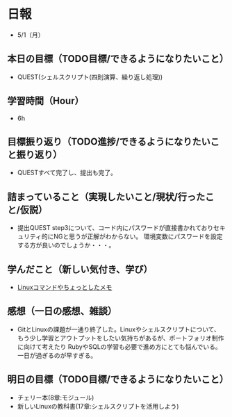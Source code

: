 # 日報
- 5/1（月）

## 本日の目標（TODO目標/できるようになりたいこと）
- QUEST(シェルスクリプト(四則演算、繰り返し処理))

## 学習時間（Hour）
- 6h

## 目標振り返り（TODO進捗/できるようになりたいこと振り返り）
- QUESTすべて完了し、提出も完了。

## 詰まっていること（実現したいこと/現状/行ったこと/仮説）
- 提出QUEST step3について、コード内にパスワードが直接書かれておりセキュリティ的にNGと思うが正解がわからない。
環境変数にパスワードを設定する方が良いのでしょうか・・・。

## 学んだこと（新しい気付き、学び）
- [Linuxコマンドやちょっとしたメモ](https://qiita.com/kotekan/private/12eb180441a1c1ed6aa0)

## 感想（一日の感想、雑談）
- GitとLinuxの課題が一通り終了した。Linuxやシェルスクリプトについて、
もう少し学習とアウトプットをしたい気持ちがあるが、ポートフォリオ制作に向けて考えたり
RubyやSQLの学習も必要で進め方にとても悩んでいる。一日が過ぎるのが早すぎる。

## 明日の目標（TODO目標/できるようになりたいこと）
- チェリー本(8章:モジュール)
- 新しいLinuxの教科書(17章:シェルスクリプトを活用しよう)